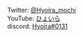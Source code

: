 Twitter: [@Hyoira_mochi](https://www.twitter.com/Hyoira_mochi)  
YouTube: [ひょいら](https://www.youtube.com/c/Hyoira)  
discord: [Hyoira#0131](https://www.discordapp.com/users/268276231084965889)